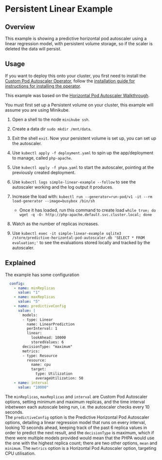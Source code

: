 # Persistent Linear Example

## Overview

This example is showing a predictive horizontal pod autoscaler using a linear regression model, with persistent volume storage, so if the scaler is deleted the data will persist.  

## Usage
If you want to deploy this onto your cluster, you first need to install the [Custom Pod Autoscaler Operator](https://github.com/jthomperoo/custom-pod-autoscaler-operator), follow the [installation guide for instructions for installing the operator](https://github.com/jthomperoo/custom-pod-autoscaler-operator/blob/master/INSTALL.md).  

This example was based on the [Horizontal Pod Autoscaler Walkthrough](https://kubernetes.io/docs/tasks/run-application/horizontal-pod-autoscale-walkthrough/).  

You must first set up a Persistent volume on your cluster, this example will assume you are using Minikube.
1. Open a shell to the node `minikube ssh`.
2. Create a data dir `sudo mkdir /mnt/data`.
3. Exit the shell `exit`.
Now your persistent volume is set up, you can set up the autoscaler.

1. Use `kubectl apply -f deployment.yaml` to spin up the app/deployment to manage, called `php-apache`.
2. Use `kubectl apply -f phpa.yaml` to start the autoscaler, pointing at the previously created deployment.
3. Use `kubectl logs simple-linear-example --follow` to see the autoscaler working and the log output it produces.
4. Increase the load with: `kubectl run --generator=run-pod/v1 -it --rm load-generator --image=busybox /bin/sh`
    * Once it has loaded, run this command to create load `while true; do wget -q -O- http://php-apache.default.svc.cluster.local; done`
5. Watch as the number of replicas increases.
6. Use `kubectl exec -it simple-linear-example sqlite3 /store/predictive-horizontal-pod-autoscaler.db 'SELECT * FROM evaluation;'` to see the evaluations stored locally and tracked by the autoscaler.

## Explained

The example has some configuration
```yaml
  config: 
    - name: minReplicas
      value: "1"
    - name: maxReplicas
      value: "5"
    - name: predictiveConfig
      value: |
        models:
        - type: Linear
          name: LinearPrediction
          perInterval: 1
          linear:
            lookAhead: 10000
            storedValues: 6
        decisionType: "maximum"
        metrics:
        - type: Resource
          resource:
            name: cpu
            target:
              type: Utilization
              averageUtilization: 50
    - name: interval
      value: "10000"
```
The `minReplicas`, `maxReplicas` and `interval` are Custom Pod Autoscaler options, setting minimum and maximum replicas, and the time interval inbetween each autoscale being run, i.e. the autoscaler checks every 10 seconds.  
The `predictiveConfig` option is the Predictive Horizontal Pod Autoscaler options, detailing a linear regression model that runs on every interval, looking 10 seconds ahead, keeping track of the past 6 replica values in order to predict the next result, and the `decisionType` is maximum, which if there were multiple models provided would mean that the PHPA would use the one with the highest replica count; there are two other options, `mean` and `minimum`. The `metrics` option is a Horizontal Pod Autoscaler option, targeting CPU utilisation.  

